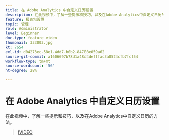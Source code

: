 ```yaml
---
title: 在 Adobe Analytics 中自定义日历设置
description: 在此视频中，了解一些提示和技巧，以及在Adobe Analytics中自定义日历的方法。
feature: 报表包设置
topic: 管理
role: Administrator
level: Beginner
doc-type: feature video
thumbnail: 333003.jpg
kt: 7654
exl-id: d04273ec-58e1-4dd7-b0b2-84708e059a62
source-git-commit: a1606697b78d1a48d4defffac3a8524cfb7fcf54
workflow-type: tm+mt
source-wordcount: '56'
ht-degree: 28%

---
```


# 在 Adobe Analytics 中自定义日历设置

在此视频中，了解一些提示和技巧，以及在Adobe Analytics中自定义日历的方法。

>[!VIDEO](https://video.tv.adobe.com/v/333003/?quality=12&learn=on)
